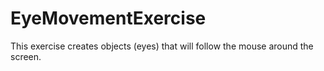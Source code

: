 # EyeMovementExercise
This exercise creates objects (eyes) that will follow the mouse around the screen.
